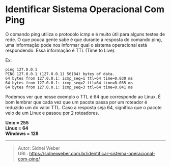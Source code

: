 # Identificar Sistema Operacional Com Ping

O comando ping utiliza o protocolo icmp e é muito útil para alguns testes de rede. O que pouca gente sabe é que durante a resposta do comando ping, uma informação pode nos informar qual o sistema operacional está respondendo. Essa informação é TTL (Time to Live).

Ex:

```shell
ping 127.0.0.1
PING 127.0.0.1 (127.0.0.1) 56(84) bytes of data.
64 bytes from 127.0.0.1: icmp_seq=1 ttl=64 time=0.030 ms
64 bytes from 127.0.0.1: icmp_seq=2 ttl=64 time=0.035 ms
64 bytes from 127.0.0.1: icmp_seq=3 ttl=64 time=0.041 ms
```

Podemos ver que nesse exemplo o TTL é 64 que corresponde ao Linux. É bom lembrar que cada vez que um pacote passa por um roteador é reduzido um do valor TTL. Caso a resposta seja 64, significa que o pacote veio de um Linux e passou por 2 roteadores.

**Unix = 255**  
**Linux = 64**  
**Windows = 128**


---

> Autor: Sidnei Weber  
> URL: https://sidneiweber.com.br/identificar-sistema-operacional-com-ping/  

